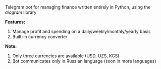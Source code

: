 Telegram bot for managing finance written entirely in Python, using the <i>aiogram</i> library

<b>Features:</b>
1) Manage profit and spending on a daily/weekly/monthly/yearly basis
2) Built-in currency converter

<b>Note:</b>
1) Only three currencies are available (USD, UZS, KGS)
2) Bot communicates only in Russian language (soon in more languages)
